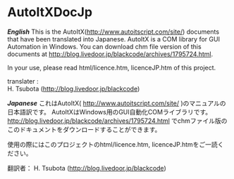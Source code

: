 AutoItXDocJp
============

***English***
This is the AutoItX(http://www.autoitscript.com/site/) documents that have been translated into Japanese.
AutoItX is a COM library for GUI Automation in Windows.
You can download chm file version of this documents at http://blog.livedoor.jp/blackcode/archives/1795724.html.

In your use, please read html/licence.htm, licenceJP.htm of this project.

translater :  
H. Tsubota (http://blog.livedoor.jp/blackcode)

***Japanese***
これはAutoItX( http://www.autoitscript.com/site/ )のマニュアルの日本語訳です。
AutoItXはWindows用のGUI自動化COMライブラリです。
http://blog.livedoor.jp/blackcode/archives/1795724.html でchmファイル版のこのドキュメントをダウンロードすることができます。

使用の際にはこのプロジェクトのhtml/licence.htm, licenceJP.htmをご一読ください。

翻訳者：
H. Tsubota (http://blog.livedoor.jp/blackcode)
